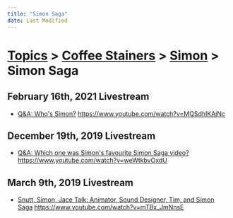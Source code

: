 ```yaml
---
title: "Simon Saga"
date: Last Modified
---
```

# [Topics](../../../topics.md) > [Coffee Stainers](../../../topics/coffee-stainers.md) > [Simon](../../../topics/coffee-stainers/simon.md) > Simon Saga

## February 16th, 2021 Livestream
* [Q&A: Who's Simon?](../../../transcriptions/yt-MQSdhIKAjNc.md) https://www.youtube.com/watch?v=MQSdhIKAjNc

## December 19th, 2019 Livestream
* [Q&A: Which one was Simon's favourite Simon Saga video?](../../../transcriptions/yt-weWtkbvOxdU.md) https://www.youtube.com/watch?v=weWtkbvOxdU

## March 9th, 2019 Livestream
* [Snutt, Simon, Jace Talk: Animator, Sound Designer, Tim, and Simon Saga](../../../transcriptions/yt-mTBx_JmNnsE.md) https://www.youtube.com/watch?v=mTBx_JmNnsE
